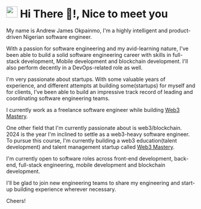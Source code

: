 <h1><img src="https://emojis.slackmojis.com/emojis/images/1531849430/4246/blob-sunglasses.gif?1531849430" width="30"/> Hi There 👋!, Nice to meet you</h1>

My name is Andrew James Okpainmo, I'm a highly intelligent and product-driven Nigerian software engineer. 

With a passion for software engineering and my avid-learning nature, I've been able to build a solid software engineering career with skills in full-stack development, Mobile development and blockchain development. I'll also perform decently in a DevOps-related role as well.

I'm very passionate about startups. With some valuable years of experience, and different attempts at building some(startups) for myself and for clients, I've been able to build an impressive track record of leading and coordinating software engineering teams. 

I currently work as a freelance software engineer while building [Web3 Mastery](https://web3mastery.org).

One other field that I'm currently passionate about is web3/blockchain. 2024 is the year I'm inclined to settle as a web3-heavy software engineer. To pursue this course, I'm currently building a web3 education(talent development) and talent management startup called [Web3 Mastery](https://web3mastery.org).

I'm currently open to software roles across front-end development, back-end, full-stack engineering, mobile development and blockchain development.

I'll be glad to join new engineering teams to share my engineering and start-up building experience wherever necessary.

Cheers!
